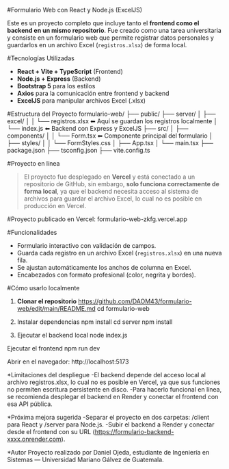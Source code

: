 #Formulario Web con React y Node.js (ExcelJS)

Este es un proyecto completo que incluye tanto el **frontend como el backend en un mismo repositorio**. Fue creado como una tarea universitaria y consiste en un formulario web que permite registrar datos personales y guardarlos en un archivo Excel (`registros.xlsx`) de forma local.

#Tecnologías Utilizadas

- **React + Vite + TypeScript** (Frontend)
- **Node.js + Express** (Backend)
- **Bootstrap 5** para los estilos
- **Axios** para la comunicación entre frontend y backend
- **ExcelJS** para manipular archivos Excel (.xlsx)

#Estructura del Proyecto
formulario-web/
├── public/
├── server/
│ ├── excel/
│ │ └── registros.xlsx ⬅ Aquí se guardan los registros localmente
│ └── index.js ⬅ Backend con Express y ExcelJS
├── src/
│ ├── components/
│ │ └── Form.tsx ⬅ Componente principal del formulario
│ ├── styles/
│ │ └── FormStyles.css
│ ├── App.tsx
│ └── main.tsx
├── package.json
├── tsconfig.json
├── vite.config.ts

#Proyecto en línea

> El proyecto fue desplegado en **Vercel** y está conectado a un repositorio de GitHub, sin embargo, **solo funciona correctamente de forma local**, ya que el backend necesita acceso al sistema de archivos para guardar el archivo Excel, lo cual no es posible en producción en Vercel.

#Proyecto publicado en Vercel:
formulario-web-zkfg.vercel.app

#Funcionalidades

- Formulario interactivo con validación de campos.
- Guarda cada registro en un archivo Excel (`registros.xlsx`) en una nueva fila.
- Se ajustan automáticamente los anchos de columna en Excel.
- Encabezados con formato profesional (color, negrita y bordes).

#Cómo usarlo localmente

1. **Clonar el repositorio**
https://github.com/DAOM43/formulario-web/edit/main/README.md
cd formulario-web

2. Instalar dependencias
npm install
cd server
npm install

3. Ejecutar el backend local
node index.js

Ejecutar el frontend
npm run dev

Abrir en el navegador:
http://localhost:5173

*Limitaciones del despliegue
-El backend depende del acceso local al archivo registros.xlsx, lo cual no es posible en Vercel, ya que sus funciones no permiten escritura persistente en disco.
-Para hacerlo funcional en línea, se recomienda desplegar el backend en Render y conectar el frontend con esa API pública.

*Próxima mejora sugerida
-Separar el proyecto en dos carpetas: /client para React y /server para Node.js.
-Subir el backend a Render y conectar desde el frontend con su URL (https://formulario-backend-xxxx.onrender.com).

*Autor
Proyecto realizado por Daniel Ojeda, estudiante de Ingeniería en Sistemas — Universidad Mariano Gálvez de Guatemala.
